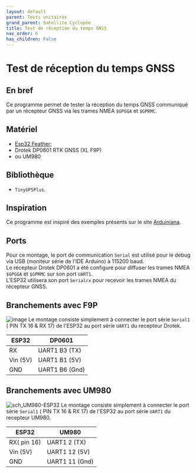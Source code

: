 ```yaml
---
layout: default
parent: Tests unitaires
grand_parent: Satellite Cyclopée
title: Test de réception du temps GNSS
nav_order: 6
has_children: False
---
```


Test de réception du temps GNSS
===============================

## En bref
Ce programme permet de tester la réception du temps GNSS communiqué par un récepteur GNSS via les trames NMEA `$GPGGA` et `$GPRMC`.

## Matériel
- [Esp32 Feather](https://www.gotronic.fr/art-carte-feather-esp32-v2-ada5400-35213.htm);
- Drotek DP0601 RTK GNSS (XL F9P)
- ou UM980
  
## Bibliothèque
- `TinyGPSPlus`.

## Inspiration
Ce programme est inspiré des exemples présents sur le site [Arduiniana](http://arduiniana.org/libraries/tinygpsplus/).

## Ports
Pour ce montage, le port de communication `Serial` est utilisé pour le debug via USB (moniteur série de l'IDE Arduino) à 115200 baud. <br>
Le récepteur Drotek DP0601 a été configuré pour diffuser les trames NMEA `$GPGGA` et `$GPRMC` sur son port `UART1`.<br>
L'ESP32 utilisera son port `Serialrx` pour recevoir les trames NMEA du récepteur GNSS.

## Branchements avec F9P
![image](https://github.com/user-attachments/assets/eceb0724-3493-4ac6-a98e-df5c3475c9f9)
Le montage consiste simplement à connecter le port série `Serial1` ( PIN TX 16 & RX 17) de l'ESP32 au port série `UART1` du recepteur Drotek.

|ESP32 |DP0601|
|------|------|
|RX|UART1 B3 (TX)|
|Vin (5V)|UART1 B1 (5V)|
|GND|UART1 B6 (Gnd)|

## Branchements avec UM980
![sch_UM980-ESP32](https://github.com/user-attachments/assets/54ff61c4-19b8-4220-a641-435edf369864)
Le montage consiste simplement à connecter le port série `Serial1` ( PIN TX 16 & RX 17) de l'ESP32 au port série `UART1` du recepteur UM980.

|ESP32 |UM980|
|------|------|
|RX( pin 16) | UART1 2 (TX)|
|Vin (5V)    | UART1 12 (5V)|
|GND         | UART1 11 (Gnd)|


